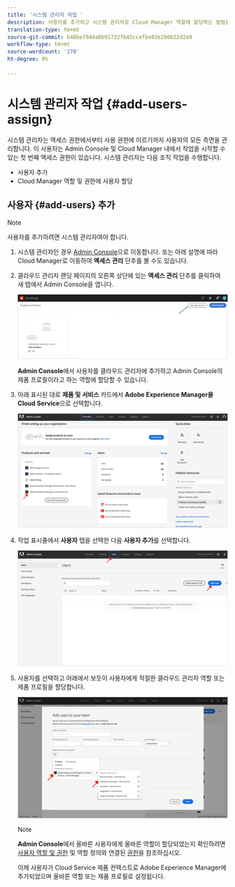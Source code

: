 ```yaml
---
title: '시스템 관리자 작업 '
description: 사용자를 추가하고 시스템 관리자로 Cloud Manager 역할에 할당하는 방법을 알아보려면 이 페이지를 따르십시오
translation-type: tm+mt
source-git-commit: b48be794da0b91722fb45ccefbe83e2b0b22d2a9
workflow-type: tm+mt
source-wordcount: '270'
ht-degree: 0%

---
```



# 시스템 관리자 작업 {#add-users-assign}

시스템 관리자는 액세스 권한에서부터 사용 권한에 이르기까지 사용자의 모든 측면을 관리합니다. 이 사용자는 Admin Console 및 Cloud Manager 내에서 작업을 시작할 수 있는 첫 번째 액세스 권한이 있습니다.
시스템 관리자는 다음 조직 작업을 수행합니다.

* 사용자 추가
* Cloud Manager 역할 및 권한에 사용자 할당

## 사용자 {#add-users} 추가

>[!NOTE]
>사용자를 추가하려면 시스템 관리자여야 합니다.

1. 시스템 관리자인 경우 [Admin Console](https://adminconsole.adobe.com)으로 이동합니다. 또는 아래 설명에 따라 Cloud Manager로 이동하여 **액세스 관리** 단추를 볼 수도 있습니다.

1. 클라우드 관리자 랜딩 페이지의 오른쪽 상단에 있는 **액세스 관리** 단추를 클릭하여 새 탭에서 Admin Console을 엽니다.

   ![](/help/onboarding/getting-access-to-aem-in-cloud/assets/sys-admin5.png)

   **Admin Console**&#x200B;에서 사용자를 클라우드 관리자에 추가하고 Admin Console의 제품 프로필이라고 하는 역할에 할당할 수 있습니다.

1. 아래 표시된 대로 **제품 및 서비스** 카드에서 **Adobe Experience Manager을 Cloud Service**&#x200B;으로 선택합니다.

   ![](/help/onboarding/what-is-required/assets/admin-console-1.png)

1. 작업 표시줄에서 **사용자** 탭을 선택한 다음 **사용자 추가**&#x200B;를 선택합니다.

   ![](/help/onboarding/what-is-required/assets/admin-console-2.png)

1. 사용자를 선택하고 아래에서 보듯이 사용자에게 적절한 클라우드 관리자 역할 또는 제품 프로필을 할당합니다.

   ![](/help/onboarding/what-is-required/assets/admin-console-3.png)

   >[!NOTE]
   >**Admin Console**&#x200B;에서 올바른 사용자에게 올바른 역할이 할당되었는지 확인하려면 [사용자 역할 및 권한](#user-roles) 및 역할 정의와 연결된 [권한](#permissions)을 참조하십시오.

   이제 사용자가 Cloud Service 제품 컨텍스트로 Adobe Experience Manager에 추가되었으며 올바른 역할 또는 제품 프로필로 설정됩니다.

